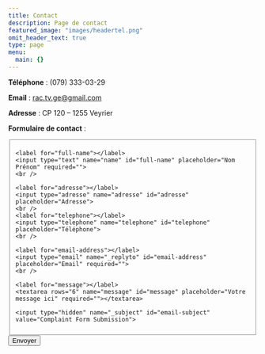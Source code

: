```yaml
---
title: Contact
description: Page de contact
featured_image: "images/headertel.png"
omit_header_text: true
type: page
menu:
  main: {}
---
```

**Téléphone** : (079) 333-03-29

**Email** :  rac.tv.ge@gmail.com

**Adresse** : CP 120 – 1255 Veyrier

 
**Formulaire de contact** :

<form id="fs-frm" name="complaint-form" accept-charset="utf-8" action="https://formspree.io/rac.tv.ge@gmail.com" method="post">
  <fieldset id="fs-frm-inputs">

    <label for="full-name"></label>
    <input type="text" name="name" id="full-name" placeholder="Nom Prénom" required="">
    <br />

    <label for="adresse"></label>
    <input type="adresse" name="adresse" id="adresse" placeholder="Adresse">
    <br />
    <label for="telephone"></label>
    <input type="telephone" name="telephone" id="telephone" placeholder="Téléphone">
    <br />

    <label for="email-address"></label>
    <input type="email" name="_replyto" id="email-address" placeholder="Email" required="">
    <br />

    <label for="message"></label>
    <textarea rows="6" name="message" id="message" placeholder="Votre message ici" required=""></textarea>

    <input type="hidden" name="_subject" id="email-subject" value="Complaint Form Submission">
  </fieldset>
  <input type="submit" value="Envoyer">
</form>
